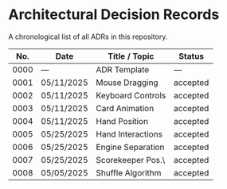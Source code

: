 # Architectural Decision Records

A chronological list of all ADRs in this repository.

| No.  | Date       | Title / Topic      | Status   |
| ---- | ---------- | ------------------ | ------   |
| 0000 | —          | ADR Template       | —        |
| 0001 | 05/11/2025 | Mouse Dragging     | accepted |
| 0002 | 05/11/2025 | Keyboard Controls  | accepted |
| 0003 | 05/11/2025 | Card Animation     | accepted |
| 0004 | 05/11/2025 | Hand Position      | accepted |
| 0005 | 05/25/2025 | Hand Interactions  | accepted |
| 0006 | 05/25/2025 | Engine Separation  | accepted |
| 0007 | 05/25/2025 | Scorekeeper Pos.\  | accepted |
| 0008 | 05/05/2025 | Shuffle Algorithm  | accepted |